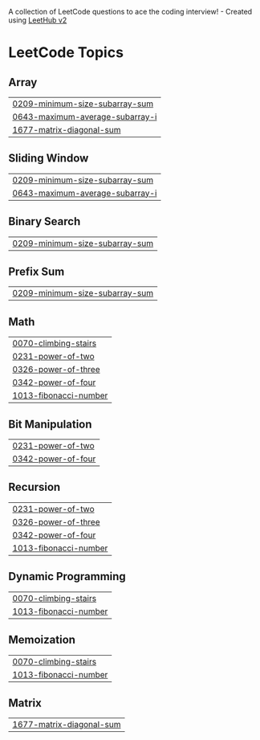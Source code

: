 A collection of LeetCode questions to ace the coding interview! - Created using [LeetHub v2](https://github.com/arunbhardwaj/LeetHub-2.0)
<!---LeetCode Topics Start-->
# LeetCode Topics
## Array
|  |
| ------- |
| [0209-minimum-size-subarray-sum](https://github.com/hariprasanth02/Leetcode/tree/master/0209-minimum-size-subarray-sum) |
| [0643-maximum-average-subarray-i](https://github.com/hariprasanth02/Leetcode/tree/master/0643-maximum-average-subarray-i) |
| [1677-matrix-diagonal-sum](https://github.com/hariprasanth02/Leetcode/tree/master/1677-matrix-diagonal-sum) |
## Sliding Window
|  |
| ------- |
| [0209-minimum-size-subarray-sum](https://github.com/hariprasanth02/Leetcode/tree/master/0209-minimum-size-subarray-sum) |
| [0643-maximum-average-subarray-i](https://github.com/hariprasanth02/Leetcode/tree/master/0643-maximum-average-subarray-i) |
## Binary Search
|  |
| ------- |
| [0209-minimum-size-subarray-sum](https://github.com/hariprasanth02/Leetcode/tree/master/0209-minimum-size-subarray-sum) |
## Prefix Sum
|  |
| ------- |
| [0209-minimum-size-subarray-sum](https://github.com/hariprasanth02/Leetcode/tree/master/0209-minimum-size-subarray-sum) |
## Math
|  |
| ------- |
| [0070-climbing-stairs](https://github.com/hariprasanth02/Leetcode/tree/master/0070-climbing-stairs) |
| [0231-power-of-two](https://github.com/hariprasanth02/Leetcode/tree/master/0231-power-of-two) |
| [0326-power-of-three](https://github.com/hariprasanth02/Leetcode/tree/master/0326-power-of-three) |
| [0342-power-of-four](https://github.com/hariprasanth02/Leetcode/tree/master/0342-power-of-four) |
| [1013-fibonacci-number](https://github.com/hariprasanth02/Leetcode/tree/master/1013-fibonacci-number) |
## Bit Manipulation
|  |
| ------- |
| [0231-power-of-two](https://github.com/hariprasanth02/Leetcode/tree/master/0231-power-of-two) |
| [0342-power-of-four](https://github.com/hariprasanth02/Leetcode/tree/master/0342-power-of-four) |
## Recursion
|  |
| ------- |
| [0231-power-of-two](https://github.com/hariprasanth02/Leetcode/tree/master/0231-power-of-two) |
| [0326-power-of-three](https://github.com/hariprasanth02/Leetcode/tree/master/0326-power-of-three) |
| [0342-power-of-four](https://github.com/hariprasanth02/Leetcode/tree/master/0342-power-of-four) |
| [1013-fibonacci-number](https://github.com/hariprasanth02/Leetcode/tree/master/1013-fibonacci-number) |
## Dynamic Programming
|  |
| ------- |
| [0070-climbing-stairs](https://github.com/hariprasanth02/Leetcode/tree/master/0070-climbing-stairs) |
| [1013-fibonacci-number](https://github.com/hariprasanth02/Leetcode/tree/master/1013-fibonacci-number) |
## Memoization
|  |
| ------- |
| [0070-climbing-stairs](https://github.com/hariprasanth02/Leetcode/tree/master/0070-climbing-stairs) |
| [1013-fibonacci-number](https://github.com/hariprasanth02/Leetcode/tree/master/1013-fibonacci-number) |
## Matrix
|  |
| ------- |
| [1677-matrix-diagonal-sum](https://github.com/hariprasanth02/Leetcode/tree/master/1677-matrix-diagonal-sum) |
<!---LeetCode Topics End-->